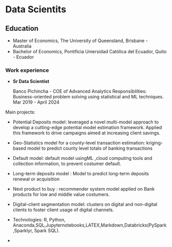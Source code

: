 # Data Scientits

## Education
- Master of Economics, The University of Queensland, Brisbane - Australia
- Bachelor of Economics, Pontificia Uniersidad Católica del Ecuador, Quito - Ecuador

### Work experience

- **Sr Data Scientist**

  Banco Pichincha - COE of Advanced Analytics
  Responsibilities: Business-oriented problem solving using statistical and ML techniques.
  Mar 2019 - April 2024
  
 Main projects:
  
  - Potential Deposits model: leveraged a novel multi-model approach to develop a cutting-edge potential model estimation framework. Applied this framework to drive campaigns aimed at increasing client savings.
  
  - Geo-Statistics model for a county-level transaction estimation: kriging-based model to predict county level totals of banking transactions
  
  - Default model: default model usingML ,cloud computing tools and collection information, to prevent costumer default.
  
  - Long-term deposits model : Model to predict long-term deposits renewal or acquisition
  
  - Next product to buy : recommender system model applied on Bank products for low and middle value costumers.
  
  - Digital-client segmentation model: clusters on digital and non-digital clients to foster client usage of digital channels.
  
  - Technologies: R, Python, Anaconda,SQL,Jupyternotebooks,LATEX,Markdown,Databricks(PySpark,Sparklyr, Spark SQL).
  

- 

